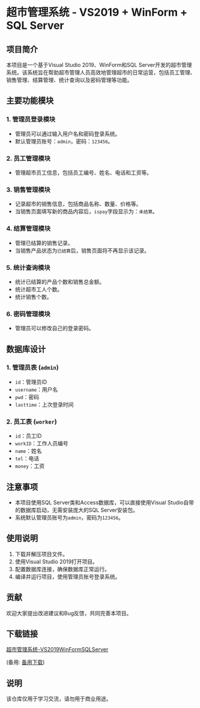 # 超市管理系统 - VS2019 + WinForm + SQL Server

## 项目简介

本项目是一个基于Visual Studio 2019、WinForm和SQL Server开发的超市管理系统。该系统旨在帮助超市管理人员高效地管理超市的日常运营，包括员工管理、销售管理、结算管理、统计查询以及密码管理等功能。

## 主要功能模块

### 1. 管理员登录模块
- 管理员可以通过输入用户名和密码登录系统。
- 默认管理员账号：`admin`，密码：`123456`。

### 2. 员工管理模块
- 管理超市员工信息，包括员工编号、姓名、电话和工资等。

### 3. 销售管理模块
- 记录超市的销售信息，包括商品名称、数量、价格等。
- 当销售页面填写新的商品内容后，`ispay`字段显示为：`未结算`。

### 4. 结算管理模块
- 管理已结算的销售记录。
- 当销售产品状态为`已结算`后，销售页面将不再显示该记录。

### 5. 统计查询模块
- 统计已结算的产品个数和销售总金额。
- 统计超市工人个数。
- 统计销售个数。

### 6. 密码管理模块
- 管理员可以修改自己的登录密码。

## 数据库设计

### 1. 管理员表 (`admin`)
- `id`：管理员ID
- `username`：用户名
- `pwd`：密码
- `lasttime`：上次登录时间

### 2. 员工表 (`worker`)
- `id`：员工ID
- `workID`：工作人员编号
- `name`：姓名
- `tel`：电话
- `money`：工资

## 注意事项
- 本项目使用SQL Server类和Access数据库，可以直接使用Visual Studio自带的数据库启动，无需安装庞大的SQL Server安装包。
- 系统默认管理员账号为`admin`，密码为`123456`。

## 使用说明
1. 下载并解压项目文件。
2. 使用Visual Studio 2019打开项目。
3. 配置数据库连接，确保数据库正常运行。
4. 编译并运行项目，使用管理员账号登录系统。

## 贡献
欢迎大家提出改进建议和Bug反馈，共同完善本项目。

## 下载链接
[超市管理系统-VS2019WinFormSQLServer](https://pan.quark.cn/s/c11c7ba8f9d8) 

(备用: [备用下载](https://pan.baidu.com/s/1MWSJllJ6ghFnULqs9h2VDA?pwd=1234))

## 说明

该仓库仅用于学习交流，请勿用于商业用途。
